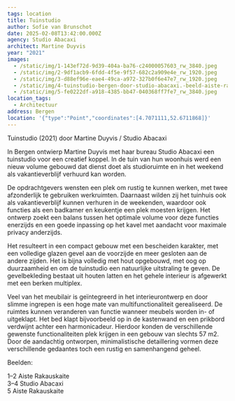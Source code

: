 ```yaml
---
tags: location
title: Tuinstudio
author: Sofie van Brunschot
date: 2025-02-08T13:42:00.000Z
agency: Studio Abacaxi⁣
architect: Martine Duyvis
year: "2021"
images:
  - /static/img/1-143ef72d-9d39-404a-ba76-c24000057603_rw_3840.jpeg
  - /static/img/2-9df1acb9-6fdd-4f5e-9f57-682c2a909e4e_rw_1920.jpeg
  - /static/img/3-d88ef96e-eae4-49ca-a972-327b0f6e47e7_rw_1920.jpeg
  - /static/img/4-tuinstudio-bergen-door-studio-abacaxi.-beeld-aiste-rakauskaite-3.jpg.jpeg
  - /static/img/5-fe0222df-a918-4385-bb47-040368ff7fe7_rw_3840.jpeg
location_tags:
  - Architectuur
address: Bergen
location: '{"type":"Point","coordinates":[4.7071111,52.6711868]}'
---
```

Tuinstudio (2021) door Martine Duyvis / Studio Abacaxi⁣

In Bergen ontwierp Martine Duyvis met haar bureau Studio Abacaxi een tuinstudio voor een creatief koppel. In de tuin van hun woonhuis werd een nieuw volume gebouwd dat dienst doet als studioruimte en in het weekend als vakantieverblijf verhuurd kan worden.⁣

De opdrachtgevers wensten een plek om rustig te kunnen werken, met twee afzonderlijk te gebruiken werkruimten. Daarnaast wilden zij het tuinhuis ook als vakantieverblijf kunnen verhuren in de weekenden, waardoor ook functies als een badkamer en keukentje een plek moesten krijgen. Het ontwerp zoekt een balans tussen het optimale volume voor deze functies enerzijds en een goede inpassing op het kavel met aandacht voor maximale privacy anderzijds. ⁣

Het resulteert in een compact gebouw met een bescheiden karakter, met een volledige glazen gevel aan de voorzijde en meer gesloten aan de andere zijden. Het is bijna volledig met hout opgebouwd, met oog op duurzaamheid en om de tuinstudio een natuurlijke uitstraling te geven. De gevelbekleding bestaat uit houten latten en het gehele interieur is afgewerkt met een berken multiplex.⁣

Veel van het meubilair is geïntegreerd in het interieurontwerp en door slimme ingrepen is een hoge mate van multifunctionaliteit gerealiseerd. De ruimtes kunnen veranderen van functie wanneer meubels worden in- of uitgeklapt. Het bed klapt bijvoorbeeld op in de kastenwand en een prikbord verdwijnt achter een harmonicadeur. Hierdoor konden de verschillende gewenste functionaliteiten plek krijgen in een gebouw van slechts 57 m2. Door de aandachtig ontworpen, minimalistische detaillering vormen deze verschillende gedaantes toch een rustig en samenhangend geheel. ⁣

Beelden:⁣

1–2 Aiste Rakauskaite[](https://www.instagram.com/aiste.rakauskaite/)\
[](https://www.instagram.com/aiste.rakauskaite/)3–4 Studio Abacaxi[](https://www.instagram.com/studio.abacaxi/)\
[](https://www.instagram.com/studio.abacaxi/)5 Aiste Rakauskaite[](https://www.instagram.com/aiste.rakauskaite/)
⁣

